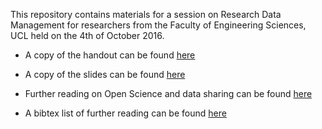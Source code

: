 This repository contains materials for a session on Research Data Management for researchers from the Faculty of Engineering Sciences, UCL held on the 4th of October 2016. 

* A copy of the handout can be found [here](https://github.com/davanstrien/ucl-research-data-management/tree/master/handout)

* A copy of the slides can be found [here](https://github.com/davanstrien/ucl-research-data-management/blob/master/slides/Pandoc-Beamer/RDM.md.slides.pdf)

* Further reading on Open Science and data sharing can be found [here](https://github.com/davanstrien/ucl-research-data-management/blob/master/resources/resources.md)

* A bibtex list of further reading can be found [here](https://github.com/davanstrien/ucl-research-data-management/blob/master/bib/rdm.bib)
